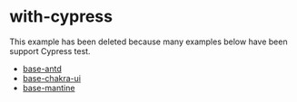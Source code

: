 # with-cypress

This example has been deleted because many examples below have been support Cypress test.

- [base-antd](../base-antd/)
- [base-chakra-ui](../base-chakra-ui/)
- [base-mantine](../base-mantine/)
